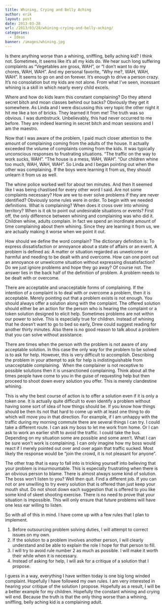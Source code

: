 ```yaml
---
title: Whining, Crying and Belly Aching
author: erik
layout: post
date: 2013-03-28
url: /2013/03/28/whining-crying-and-belly-aching/
categories:
  - Ideas
banner: /images/whining.jpg
---
```


Is there anything worse than a whining, sniffling, belly aching kid? I think not. Sometimes, It seems like it’s all my kids do. We hear such long suffering complaints as “Vegetables are gross, WAH”, or “I don’t want to do my chores, WAH, WAH”. And my personal favorite, “Why me?, WAH, WAH, WAH”. It seems to go on and on forever. It’s enough to drive a person crazy. It’s no consolation but my kids are not alone. From what I’ve seen, incessant whining is a skill in which nearly every child excels.

Where and how do kids learn this constant complaining? Do they attend secret bitch and moan classes behind our backs? Obviously they get it somewhere. As Linda and I were discussing this very topic the other night it hit me like a ton of bricks. They learned it from me! The truth was so obvious. I was dumbstruck. Unbelievably, this had never occurred to me before. They are indeed learning in secret bitch and moan sessions and I am the maestro.

Now that I was aware of the problem, I paid much closer attention to the amount of complaining coming from the adults of the house. It actually exceeded the volume of complaints coming from the kids. It was typically unconscious responses to frustrating situations. “The traffic on the way to work sucks, WAH”. “The house is a mess, WAH, WAH”. “Our children whine too much, WAH, WAH, WAH”. So Linda and I began pointing out when the other was complaining. If the boys were learning it from us, they should unlearn it from us as well.

The whine police worked well for about ten minutes. And then It seemed like I was being chastised for every other word I said. Are not some complaints necessary? How are we to ever solve problems if they are never identified? Obviously some rules were in order. To begin with we needed definitions. What is complaining? When does it cross over into whining territory? When is it ok to point out undesirable situations or events? First off, the only difference between whining and complaining was who did it. Children whine, adults complain. In fact we spend an inordinate amount of time complaining about them whining. Since they are learning it from us, we are actually making it worse when we point it out.

How should we define the word complain? The dictionary definition is: To express dissatisfaction or annoyance about a state of affairs or an event. A problem is defined as: A matter or situation regarded as unwelcome or harmful and needing to be dealt with and overcome. How can one point out an annoyance or unwelcome situation without expressing dissatisfaction? Do we just ignore problems and hope they go away? Of course not. The answer lies in the back half of the definition of problem. A problem needs to be dealt with or overcome.

There are acceptable and unacceptable forms of complaining. If the intention of a complaint is to deal with or overcome a problem, then it is acceptable. Merely pointing out that a problem exists is not enough. You should always offer a solution along with the complaint. The offered solution should either be an action for the person who is hearing the complaint or a token solution designed to elicit help. Sometimes problems are not within our power to solve. This is especially true for children. Instead of whining that he doesn’t want to go to bed so early, Drew could suggest reading for another thirty minutes. Also there is no good reason to talk about a problem that you can solve without assistance.

There are times when the person with the problem is not aware of any acceptable solution. In this case the only way for the problem to be solved is to ask for help. However, this is very difficult to accomplish. Describing the problem in your attempt to ask for help is indistinguishable from unacceptable complaining.  When the complainer is not receptive to possible solutions then it is unsanctioned complaining. Think about all the times people have come to you in the guise of requesting help but then proceed to shoot down every solution you offer. This is merely clandestine whining.

This is why the best course of action is to offer a solution even if it is only a token one. It is actually quite difficult to even identify a problem without having some sort of idea of how things should be. If you know how things should be then its not that hard to come up with at least one thing to do which will move you in that direction. For example, if I am unhappy with the traffic during my morning commute there are several things I can try. I could take a different route. I can ask my boss to let me work from home. Or I can ask to work an earlier shift to avoid the traffic. I could take the bus. Depending on my situation some are possible and some aren’t. What I can be sure won’t work is complaining. I can only imagine how my boss would react if I merely pointed out over and over again that traffic sucked. Most likely the response would be “join the crowd, it is not pleasant for anyone”.

The other trap that is easy to fall into is tricking yourself into believing that your problem is insurmountable. This is especially frustrating when there is an obvious person to blame. There is almost always some kind of solution. The boss won’t listen to you? Well then quit. Find a different job. If you can not or are unwilling to try every solution that is offered than just keep your mouth shut. Do not shoot down each suggestion that is offered to you like some kind of skeet shooting exercise. There is no need to prove that your situation is impossible. This will only ensure that future problems will have one less ear willing to listen.

So with all of this in mind. I have come up with a few rules that I plan to implement.

  1. Before outsourcing problem solving duties, I will attempt to correct issues on my own.
  2. If the solution to a problem involves another person, I will clearly understand and be able to explain the role I hope for that person to fill.
  3. I will try to avoid rule number 2 as much as possible. I will make it worth their while when it is necessary.
  4. Instead of asking for help, I will ask for a critique of a solution that I propose.

I guess in a way, everything I have written today is one big long winded complaint. Hopefully I have followed my own rules. I am very interested in hearing your critique of the solution I propose. Hopefully as a result, I will be a better example for my children. Hopefully the constant whining and crying will end. Because the truth is that the only thing worse than a whining, sniffling, belly aching kid is a complaining adult.
